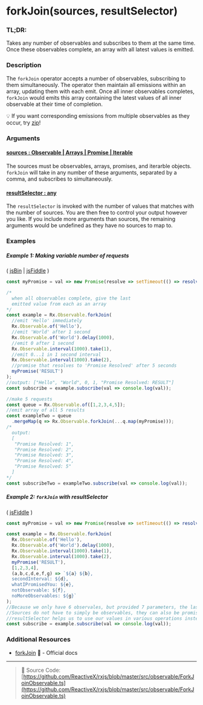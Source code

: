 # forkJoin(sources, resultSelector)

### TL;DR:
Takes any number of observables and subscribes to them  at the same time.  Once these observables complete, an array with all latest values is emitted.

### Description
The `forkJoin` operator accepts a number of observables, subscribing to them simultaneously.  The operator then maintain all emissions within an array, updating them with each emit.  Once all inner observables completes, `forkJoin` would emits this array containing the latest values of all inner observable at their time of completion.

:bulb:  If you want corresponding emissions from multiple observables as they occur, try [zip](zip.md)!

### Arguments

#### [sources : Observable | Arrays | Promise | Iterable](#example-1-making-variable-number-of-requests)
The sources must be observables, arrays, promises, and iterarble objects.  `forkJoin` will take in any number of these arguments, separated by a comma, and subscribes to simultaneously.

#### [resultSelector : any](#example-2-forkJoin-with-resultSelector)
The `resultSelector` is invoked with the number of values that matches with the number of sources.  You are then free to control your output however you like.  If you include more arguments than sources, the remaining arguments would be undefined as they have no sources to map to.

### Examples

##### Example 1: Making variable number of requests

( [jsBin](http://jsbin.com/taziyomusa/1/edit?js,console) | [jsFiddle](https://jsfiddle.net/btroncone/5fj77920/) )

```js
const myPromise = val => new Promise(resolve => setTimeout(() => resolve(`Promise Resolved: ${val}`), 5000))

/*
  when all observables complete, give the last
  emitted value from each as an array
*/
const example = Rx.Observable.forkJoin(
  //emit 'Hello' immediately
  Rx.Observable.of('Hello'),
  //emit 'World' after 1 second
  Rx.Observable.of('World').delay(1000),
  //emit 0 after 1 second
  Rx.Observable.interval(1000).take(1),
  //emit 0...1 in 1 second interval
  Rx.Observable.interval(1000).take(2),
  //promise that resolves to 'Promise Resolved' after 5 seconds
  myPromise('RESULT')
);
//output: ["Hello", "World", 0, 1, "Promise Resolved: RESULT"]
const subscribe = example.subscribe(val => console.log(val));

//make 5 requests
const queue = Rx.Observable.of([1,2,3,4,5]);
//emit array of all 5 results
const exampleTwo = queue
  .mergeMap(q => Rx.Observable.forkJoin(...q.map(myPromise)));
/*
  output:
  [
   "Promise Resolved: 1", 
   "Promise Resolved: 2", 
   "Promise Resolved: 3", 
   "Promise Resolved: 4",    
   "Promise Resolved: 5"
  ]
*/
const subscribeTwo = exampleTwo.subscribe(val => console.log(val));
```

##### Example 2: `forkJoin` with resultSelector

( [jsFiddle](https://jsfiddle.net/mseak9d1/1/) )

```js
const myPromise = val => new Promise(resolve => setTimeout(() => resolve(`Promise Resolved: ${val}`), 5000))

const example = Rx.Observable.forkJoin(
  Rx.Observable.of('Hello'),
  Rx.Observable.of('World').delay(1000),
  Rx.Observable.interval(1000).take(1),
  Rx.Observable.interval(1000).take(2),
  myPromise('RESULT'),
  [1,2,3,4],
  (a,b,c,d,e,f,g) => `${a} ${b},
  secondInterval: ${d},
  whatIPromisedYou: ${e},
  notObservable: ${f},
  noMoreObservables: ${g}`
);
//Because we only have 6 observales, but provided 7 parameters, the last one does not know what to map to and result as an undefined. 
//Sources do not have to simply be observables, they can also be promises, arrays, and iterables.
//resultSelector helps us to use our values in various operations instead of having them emitted as a simple array.
const subscribe = example.subscribe(val => console.log(val));

```

### Additional Resources
* [forkJoin](http://reactivex.io/rxjs/class/es6/Observable.js~Observable.html#static-method-forkJoin) :newspaper: - Official docs

---
> :file_folder: Source Code:  [https://github.com/ReactiveX/rxjs/blob/master/src/observable/ForkJoinObservable.ts](https://github.com/ReactiveX/rxjs/blob/master/src/observable/ForkJoinObservable.ts)
